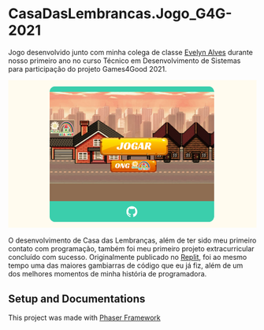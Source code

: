 # CasaDasLembrancas.Jogo_G4G-2021
  Jogo desenvolvido junto com minha colega de classe [Evelyn Alves](https://www.linkedin.com/in/evelyn-alves-oliveira-07131a221/) durante nosso primeiro ano no curso Técnico em Desenvolvimento de Sistemas para participação do projeto Games4Good 2021.

  ![Print da tela inicial do jogo](/assets/thumbnail.png)

  O desenvolvimento de Casa das Lembranças, além de ter sido meu primeiro contato com programação, também foi meu primeiro projeto extracurricular concluído com sucesso. Originalmente publicado no [Replit](https://replit.com/@RayssaBM/Casa-das-Lembrancas), foi ao mesmo tempo uma das maiores gambiarras de código que eu já fiz, além de um dos melhores momentos de minha história de programadora.

  ## Setup and Documentations 

  This project was made with [Phaser Framework](https://phaser.io/)